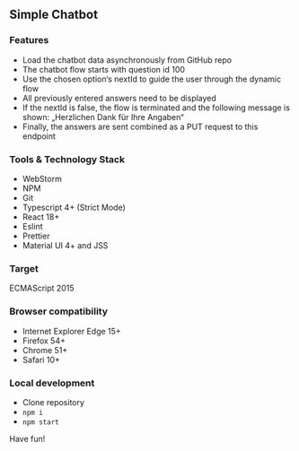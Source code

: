 ## Simple Chatbot

### Features
- Load the chatbot data asynchronously from GitHub repo
- The chatbot flow starts with question id 100
- Use the chosen option‘s nextId to guide the user through the dynamic flow
- All previously entered answers need to be displayed
- If the nextId is false, the flow is terminated and the following message is shown: „Herzlichen Dank für Ihre Angaben“
- Finally, the answers are sent combined as a PUT request to this endpoint

### Tools & Technology Stack
- WebStorm
- NPM
- Git
- Typescript 4+ (Strict Mode)
- React 18+
- Eslint
- Prettier
- Material UI 4+ and JSS

### Target
ECMAScript 2015

### Browser compatibility
- Internet Explorer Edge 15+
- Firefox 54+
- Chrome 51+
- Safari 10+

### Local development
- Clone repository
- `npm i`
- `npm start`

Have fun!

